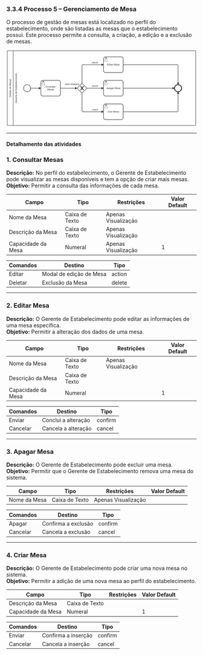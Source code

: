 ### 3.3.4 Processo 5 – Gerenciamento de Mesa

O processo de gestão de mesas está localizado no perfil do estabelecimento, onde são listadas as mesas que o estabelecimento possui. Este processo permite a consulta, a criação, a edição e a exclusão de mesas.

![gerenciamento de mesa](images/processo-gestao-de-mesas.png)

---

#### Detalhamento das atividades

### **1. Consultar Mesas**
**Descrição:** No perfil do estabelecimento, o Gerente de Estabelecimento pode visualizar as mesas disponíveis e tem a opção de criar mais mesas.  
**Objetivo:** Permitir a consulta das informações de cada mesa.

| **Campo**            | **Tipo**         | **Restrições**                | **Valor Default** |
|----------------------|------------------|-------------------------------|-------------------|
| Nome da Mesa         | Caixa de Texto   | Apenas Visualização           |                   |
| Descrição da Mesa    | Caixa de Texto   | Apenas Visualização           |                   |
| Capacidade da Mesa   | Numeral          | Apenas Visualização           | 1                 |

| **Comandos**         | **Destino**                    | **Tipo**          |
|----------------------|--------------------------------|-------------------|
| Editar               | Modal de edição de Mesa        | action            |
| Deletar              | Exclusão da Mesa               | delete            |

---

### **2. Editar Mesa**
**Descrição:** O Gerente de Estabelecimento pode editar as informações de uma mesa específica.  
**Objetivo:** Permitir a alteração dos dados de uma mesa.

| **Campo**            | **Tipo**         | **Restrições**                | **Valor Default** |
|----------------------|------------------|-------------------------------|-------------------|
| Nome da Mesa         | Caixa de Texto   | Apenas Visualização           |                   |
| Descrição da Mesa    | Caixa de Texto   |                               |                   |
| Capacidade da Mesa   | Numeral          |                               | 1                 |

| **Comandos**         | **Destino**                    | **Tipo**          |
|----------------------|--------------------------------|-------------------|
| Enviar               | Conclui a alteração            | confirm           |
| Cancelar             | Cancela a alteração            | cancel            |

---

### **3. Apagar Mesa**
**Descrição:** O Gerente de Estabelecimento pode excluir uma mesa.  
**Objetivo:** Permitir que o Gerente de Estabelecimento remova uma mesa do sistema.

| **Campo**            | **Tipo**         | **Restrições**                | **Valor Default** |
|----------------------|------------------|-------------------------------|-------------------|
| Nome da Mesa         | Caixa de Texto   | Apenas Visualização           |                   |

| **Comandos**         | **Destino**                    | **Tipo**          |
|----------------------|--------------------------------|-------------------|
| Apagar               | Confirma a exclusão            | confirm           |
| Cancelar             | Cancela a exclusão             | cancel            |

---

### **4. Criar Mesa**
**Descrição:** O Gerente de Estabelecimento pode criar uma nova mesa no sistema.  
**Objetivo:** Permitir a adição de uma nova mesa ao perfil do estabelecimento.

| **Campo**            | **Tipo**         | **Restrições**                | **Valor Default** |
|----------------------|------------------|-------------------------------|-------------------|
| Descrição da Mesa    | Caixa de Texto   |                               |                   |
| Capacidade da Mesa   | Numeral          |                               | 1                 |

| **Comandos**         | **Destino**                    | **Tipo**          |
|----------------------|--------------------------------|-------------------|
| Enviar               | Confirma a inserção            | confirm           |
| Cancelar             | Cancela a inserção             | cancel            |
